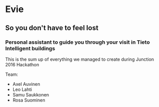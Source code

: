 # Evie
## So you don't have to feel lost
### Personal assistant to guide you through your visit in Tieto Intelligent buildings

This is the sum up of everything we managed to create during Junction 2016 Hackathon

Team:
 - Axel Auvinen
 - Leo Lahti
- Samu Saukkonen
- Rosa Suominen

